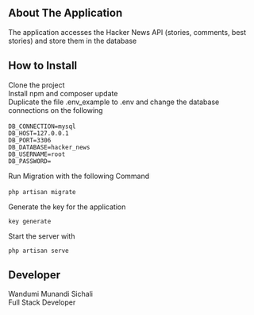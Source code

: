 ## About The Application

The application accesses the Hacker News API (stories, comments, best stories) and store them in the database

## How to Install 

Clone the project <br />
Install npm and composer update <br />
Duplicate the file .env_example to .env and change the 
database connections on the following <br /><br />
```DB_CONNECTION=mysql```<br />
```DB_HOST=127.0.0.1```<br />
```DB_PORT=3306```<br />
```DB_DATABASE=hacker_news```<br />
```DB_USERNAME=root```<br />
```DB_PASSWORD=```<br />

Run Migration with the following Command <br /><br />
```php artisan migrate```

Generate the key for the application

```key generate```

Start the server with

``php artisan serve``
## Developer

Wandumi Munandi Sichali <br />
Full Stack Developer 

